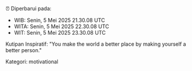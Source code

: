 ⏰ Diperbarui pada:
- WIB: Senin, 5 Mei 2025 21.30.08 UTC
- WITA: Senin, 5 Mei 2025 22.30.08 UTC
- WIT: Senin, 5 Mei 2025 23.30.08 UTC

Kutipan Inspiratif:
"You make the world a better place by making yourself a better person."


Kategori: motivational

